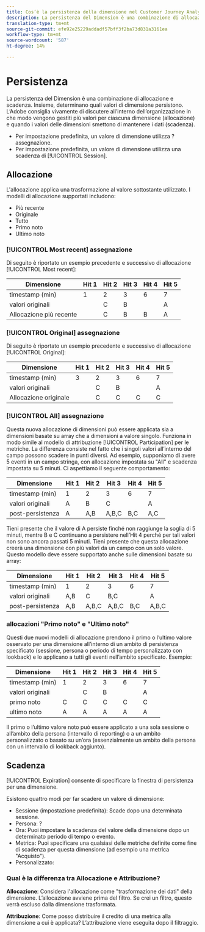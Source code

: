 ```yaml
---
title: Cos’è la persistenza della dimensione nel Customer Journey Analytics?
description: La persistenza del Dimension è una combinazione di allocazione e scadenza. Insieme, determinano quali valori di dimensione persistono.
translation-type: tm+mt
source-git-commit: efe92e25229addadf57bff3f2ba73d831a3161ea
workflow-type: tm+mt
source-wordcount: '587'
ht-degree: 14%

---
```



# Persistenza

La persistenza del Dimension è una combinazione di allocazione e scadenza. Insieme, determinano quali valori di dimensione persistono. L’Adobe consiglia vivamente di discutere all’interno dell’organizzazione in che modo vengono gestiti più valori per ciascuna dimensione (allocazione) e quando i valori delle dimensioni smettono di mantenere i dati (scadenza).

* Per impostazione predefinita, un valore di dimensione utilizza ? assegnazione.
* Per impostazione predefinita, un valore di dimensione utilizza una scadenza di [!UICONTROL Session].

## Allocazione

L&#39;allocazione applica una trasformazione al valore sottostante utilizzato. I modelli di allocazione supportati includono:

* Più recente
* Originale
* Tutto
* Primo noto
* Ultimo noto

### [!UICONTROL Most recent] assegnazione

Di seguito è riportato un esempio precedente e successivo di allocazione [!UICONTROL Most recent]:

| Dimensione | Hit 1 | Hit 2 | Hit 3 | Hit 4 | Hit 5 |
| --- | --- | --- | --- | --- | --- |
| timestamp (min) | 1 | 2 | 3 | 6 | 7 |
| valori originali |  | C | B |  | A |
| Allocazione più recente |  | C | B | B | A |

### [!UICONTROL Original] assegnazione

Di seguito è riportato un esempio precedente e successivo di allocazione [!UICONTROL Original]:

| Dimensione | Hit 1 | Hit 2 | Hit 3 | Hit 4 | Hit 5 |
| --- | --- | --- | --- | --- | --- |
| timestamp (min) | 3 | 2 | 3 | 6 | 7 |
| valori originali |  | C | B |  | A |
| Allocazione originale |  | C | C | C | C |

### [!UICONTROL All] assegnazione

Questa nuova allocazione di dimensioni può essere applicata sia a dimensioni basate su array che a dimensioni a valore singolo. Funziona in modo simile al modello di attribuzione [!UICONTROL Participation] per le metriche. La differenza consiste nel fatto che i singoli valori all’interno del campo possono scadere in punti diversi. Ad esempio, supponiamo di avere 5 eventi in un campo stringa, con allocazione impostata su &quot;All&quot; e scadenza impostata su 5 minuti. Ci aspettiamo il seguente comportamento:

| Dimensione | Hit 1 | Hit 2 | Hit 3 | Hit 4 | Hit 5 |
| --- | --- | --- | --- | --- | --- |
| timestamp (min) | 1 | 2 | 3 | 6 | 7 |
| valori originali | A | B | C |  | A |
| post-persistenza | A | A,B | A,B,C | B,C | A,C |

Tieni presente che il valore di A persiste finché non raggiunge la soglia di 5 minuti, mentre B e C continuano a persistere nell’Hit 4 perché per tali valori non sono ancora passati 5 minuti. Tieni presente che questa allocazione creerà una dimensione con più valori da un campo con un solo valore. Questo modello deve essere supportato anche sulle dimensioni basate su array:

| Dimensione | Hit 1 | Hit 2 | Hit 3 | Hit 4 | Hit 5 |
| --- | --- | --- | --- | --- | --- |
| timestamp (min) | 1 | 2 | 3 | 6 | 7 |
| valori originali | A,B | C | B,C |  | A |
| post-persistenza | A,B | A,B,C | A,B,C | B,C | A,B,C |

### allocazioni &quot;Primo noto&quot; e &quot;Ultimo noto&quot;

Questi due nuovi modelli di allocazione prendono il primo o l’ultimo valore osservato per una dimensione all’interno di un ambito di persistenza specificato (sessione, persona o periodo di tempo personalizzato con lookback) e lo applicano a tutti gli eventi nell’ambito specificato. Esempio:

| Dimensione | Hit 1 | Hit 2 | Hit 3 | Hit 4 | Hit 5 |
| --- | --- | --- | --- | --- | --- |
| timestamp (min) | 1 | 2 | 3 | 6 | 7 |
| valori originali |  | C | B |  | A |
| primo noto | C | C | C | C | C |
| ultimo noto | A | A | A | A | A |

Il primo o l’ultimo valore noto può essere applicato a una sola sessione o all’ambito della persona (intervallo di reporting) o a un ambito personalizzato o basato su un’ora (essenzialmente un ambito della persona con un intervallo di lookback aggiunto).

## Scadenza

[!UICONTROL Expiration] consente di specificare la finestra di persistenza per una dimensione.

Esistono quattro modi per far scadere un valore di dimensione:

* Sessione (impostazione predefinita): Scade dopo una determinata sessione.
* Persona: ?
* Ora: Puoi impostare la scadenza del valore della dimensione dopo un determinato periodo di tempo o evento.
* Metrica: Puoi specificare una qualsiasi delle metriche definite come fine di scadenza per questa dimensione (ad esempio una metrica &quot;Acquisto&quot;).
* Personalizzato:

### Qual è la differenza tra Allocazione e Attribuzione?

**Allocazione**: Considera l&#39;allocazione come &quot;trasformazione dei dati&quot; della dimensione. L’allocazione avviene prima del filtro. Se crei un filtro, questo verrà escluso dalla dimensione trasformata.

**Attribuzione**: Come posso distribuire il credito di una metrica alla dimensione a cui è applicata? L’attribuzione viene eseguita dopo il filtraggio.

